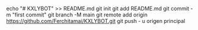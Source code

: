 echo "# KXLYBOT" >> README.md 
git init 
git add README.md 
git commit -m "first commit" 
git branch -M main 
git remote add origin https://github.com/Ferchitamai/KXLYBOT.git
 git push - u origen principal
